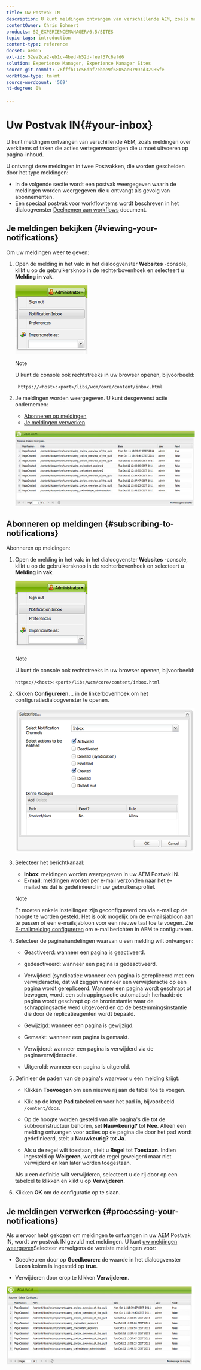 ```yaml
---
title: Uw Postvak IN
description: U kunt meldingen ontvangen van verschillende AEM, zoals meldingen over werkitems of taken die acties vertegenwoordigen die u moet uitvoeren op pagina-inhoud.
contentOwner: Chris Bohnert
products: SG_EXPERIENCEMANAGER/6.5/SITES
topic-tags: introduction
content-type: reference
docset: aem65
exl-id: 52ea2ca2-eb1c-4bed-b52d-feef37c6afd6
solution: Experience Manager, Experience Manager Sites
source-git-commit: 76fffb11c56dbf7ebee9f6805ae0799cd32985fe
workflow-type: tm+mt
source-wordcount: '569'
ht-degree: 0%

---
```


# Uw Postvak IN{#your-inbox}

U kunt meldingen ontvangen van verschillende AEM, zoals meldingen over werkitems of taken die acties vertegenwoordigen die u moet uitvoeren op pagina-inhoud.

U ontvangt deze meldingen in twee Postvakken, die worden gescheiden door het type meldingen:

* In de volgende sectie wordt een postvak weergegeven waarin de meldingen worden weergegeven die u ontvangt als gevolg van abonnementen.
* Een speciaal postvak voor workflowitems wordt beschreven in het dialoogvenster [Deelnemen aan workflows](/help/sites-classic-ui-authoring/classic-workflows-participating.md) document.

## Je meldingen bekijken {#viewing-your-notifications}

Om uw meldingen weer te geven:

1. Open de melding in het vak: in het dialoogvenster **Websites** -console, klikt u op de gebruikersknop in de rechterbovenhoek en selecteert u **Melding in vak**.

   ![screen_shot_2012-02-08at105226am](assets/screen_shot_2012-02-08at105226am.png)

   >[!NOTE]
   >
   >U kunt de console ook rechtstreeks in uw browser openen, bijvoorbeeld:
   >
   >
   >` https://<host>:<port>/libs/wcm/core/content/inbox.html`

1. Je meldingen worden weergegeven. U kunt desgewenst actie ondernemen:

   * [Abonneren op meldingen](#subscribing-to-notifications)
   * [Je meldingen verwerken](#processing-your-notifications)

   ![chlimage_1-4](assets/chlimage_1-4.jpeg)

## Abonneren op meldingen {#subscribing-to-notifications}

Abonneren op meldingen:

1. Open de melding in het vak: in het dialoogvenster **Websites** -console, klikt u op de gebruikersknop in de rechterbovenhoek en selecteert u **Melding in vak**.

   ![screen_shot_2012-02-08at105226am-1](assets/screen_shot_2012-02-08at105226am-1.png)

   >[!NOTE]
   >
   >U kunt de console ook rechtstreeks in uw browser openen, bijvoorbeeld:
   >
   >
   >`https://<host>:<port>/libs/wcm/core/content/inbox.html`

1. Klikken **Configureren...** in de linkerbovenhoek om het configuratiedialoogvenster te openen.

   ![screen_shot_2012-02-08at111056am](assets/screen_shot_2012-02-08at111056am.png)

1. Selecteer het berichtkanaal:

   * **Inbox**: meldingen worden weergegeven in uw AEM Postvak IN.
   * **E-mail**: meldingen worden per e-mail verzonden naar het e-mailadres dat is gedefinieerd in uw gebruikersprofiel.

   >[!NOTE]
   >
   >Er moeten enkele instellingen zijn geconfigureerd om via e-mail op de hoogte te worden gesteld. Het is ook mogelijk om de e-mailsjabloon aan te passen of een e-mailsjabloon voor een nieuwe taal toe te voegen. Zie [E-mailmelding configureren](/help/sites-administering/notification.md#configuringemailnotification) om e-mailberichten in AEM te configureren.

1. Selecteer de paginahandelingen waarvan u een melding wilt ontvangen:

   * Geactiveerd: wanneer een pagina is geactiveerd.
   * gedeactiveerd: wanneer een pagina is gedeactiveerd.
   * Verwijderd (syndicatie): wanneer een pagina is gerepliceerd met een verwijderactie, dat wil zeggen wanneer een verwijderactie op een pagina wordt gerepliceerd.
Wanneer een pagina wordt geschrapt of bewogen, wordt een schrappingsactie automatisch herhaald: de pagina wordt geschrapt op de broninstantie waar de schrappingsactie werd uitgevoerd en op de bestemmingsinstantie die door de replicatieagenten wordt bepaald.

   * Gewijzigd: wanneer een pagina is gewijzigd.
   * Gemaakt: wanneer een pagina is gemaakt.
   * Verwijderd: wanneer een pagina is verwijderd via de paginaverwijderactie.
   * Uitgerold: wanneer een pagina is uitgerold.

1. Definieer de paden van de pagina&#39;s waarvoor u een melding krijgt:

   * Klikken **Toevoegen** om een nieuwe rij aan de tabel toe te voegen.
   * Klik op de knop **Pad** tabelcel en voer het pad in, bijvoorbeeld `/content/docs`.

   * Op de hoogte worden gesteld van alle pagina&#39;s die tot de subboomstructuur behoren, set **Nauwkeurig?** tot **Nee**.
Alleen een melding ontvangen voor acties op de pagina die door het pad wordt gedefinieerd, stelt u **Nauwkeurig?** tot **Ja**.

   * Als u de regel wilt toestaan, stelt u **Regel** tot **Toestaan**. Indien ingesteld op **Weigeren**, wordt de regel geweigerd maar niet verwijderd en kan later worden toegestaan.

   Als u een definitie wilt verwijderen, selecteert u de rij door op een tabelcel te klikken en klikt u op **Verwijderen**.

1. Klikken **OK** om de configuratie op te slaan.

## Je meldingen verwerken {#processing-your-notifications}

Als u ervoor hebt gekozen om meldingen te ontvangen in uw AEM Postvak IN, wordt uw postvak IN gevuld met meldingen. U kunt [uw meldingen weergeven](#viewing-your-notifications)Selecteer vervolgens de vereiste meldingen voor:

* Goedkeuren door op **Goedkeuren**: de waarde in het dialoogvenster **Lezen** kolom is ingesteld op **true**.

* Verwijderen door erop te klikken **Verwijderen**.

![chlimage_1-5](assets/chlimage_1-5.jpeg)
